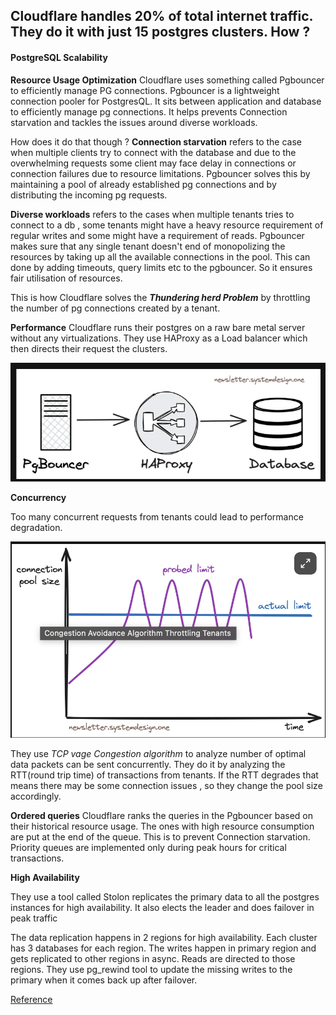 ## Cloudflare handles 20% of total internet traffic. They do it with just 15 postgres clusters. How ?

#### PostgreSQL Scalability

**Resource Usage Optimization** 
Cloudflare uses something called Pgbouncer to efficiently manage PG connections.
Pgbouncer is a lightweight connection pooler for PostgresQL. It sits between application and database to efficiently manage pg connections. 
It helps prevents Connection starvation and tackles the issues around diverse workloads.

How does it do that though ?
**Connection starvation** refers to the case when multiple clients try to connect with the database and due to the overwhelming requests some client may face delay in connections or connection failures due to resource limitations. 
Pgbouncer solves this by maintaining a pool of already established pg connections and by distributing the incoming pg requests.

**Diverse workloads** refers to the cases when multiple tenants tries to connect to a db , some tenants might have a heavy resource requirement of regular writes and some might have a requirement of reads. Pgbouncer makes sure that any single tenant doesn't end of monopolizing the resources by taking up all the available connections in the pool. This can done by adding timeouts, query limits etc to the pgbouncer. So it ensures fair utilisation of resources.


This is how Cloudflare solves the ***Thundering herd Problem*** by throttling the number of pg connections created by a tenant.

**Performance**
Cloudflare runs their postgres on a raw bare metal server without any virtualizations. They use HAProxy as a Load balancer which then directs their request the clusters.

![alt text](/resources/Screenshot%202024-03-05%20at%2011.51.42%20PM.png)

**Concurrency**

Too many concurrent requests from tenants could lead to performance degradation. 

![alt text](/resources/Screenshot%202024-03-05%20at%2011.52.20%20PM.png)

They use *TCP vage Congestion algorithm* to analyze number of optimal data packets can be sent concurrently. 
They do it by analyzing the RTT(round trip time) of transactions from tenants. If the RTT degrades that means there may be some connection issues , so they change the pool size accordingly. 

**Ordered queries**
Cloudflare ranks the queries in the Pgbouncer based on their historical resource usage. The ones with high resource consumption are put at the end of the queue. 
This is to prevent Connection starvation.
Priority queues are implemented only during peak hours for critical transactions.

**High Availability**

They use a tool called Stolon replicates the primary data to all the postgres instances for high availability. It also elects the leader and does failover in peak traffic

The data replication happens in 2 regions for high availability. Each cluster has 3 databases for each region. 
The writes happen in primary region and gets replicated to other regions in async. Reads are directed to those regions. 
They use pg_rewind tool to update the missing writes to the primary when it comes back up after failover.

[Reference](https://newsletter.systemdesign.one/p/postgresql-scalability)


